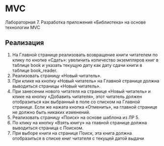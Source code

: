# MVC
Лабораторная 7. Разработка приложения «Библиотека» на основе технологии MVC

## Реализация
1. На Главной странице реализовать возвращение книги читателем по клику по кнопке «Сдать»: увеличить количество экземпляров книг в таблице book и указать текущую дату как дату сдачи книги в таблице book_reader.
2. Реализовать страницу «Новый читатель».
3. При клике на кнопку «Новый читатель» на Главной странице должна выводиться страницы «Новый читатель».
4. При занесении нового читателя на странице «Новый читатель» и клике на кнопку «Добавить читателя», этот читатель должен отобразиться как выбранный в поле со списком  на Главной странице. Если же нажата кнопка «Отменить», на главной странице не должно  быть никаких изменений.
5. Реализовать страницу «Поиск» на основе шаблона из ЛР 5.
6. По клику на кнопку «Взять книгу» на главной странице должна выводиться страница с Поиском.
7. При выборе книги на странице Поиск, эта книга должна отобразиться в списке книг читателя с текущей датой выдачи

